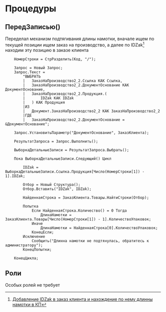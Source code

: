 # Процедуры
## ПередЗаписью()
Переделал механизм подтягивания длины намотки, вначале ищем по текущей позиции ищем заказ на производство, а далее по IDZak[^1] находим эту позицию в заказе клиента
```
	НомерСтроки = СтрРазделить(Код, "/"); 
	
	Запрос = Новый Запрос;
	Запрос.Текст = 
		"ВЫБРАТЬ
		|	ЗаказНаПроизводство2_2.Ссылка КАК Ссылка,
		|	ЗаказНаПроизводство2_2.ДокументОснование КАК ДокументОснование,
		|	ЗаказНаПроизводство2_2.Продукция.(
		|		IDZak КАК IDZak
		|	) КАК Продукция
		|ИЗ
		|	Документ.ЗаказНаПроизводство2_2 КАК ЗаказНаПроизводство2_2
		|ГДЕ
		|	ЗаказНаПроизводство2_2.ДокументОснование = &ДокументОснование";
	
	Запрос.УстановитьПараметр("ДокументОснование", ЗаказКлиента);
	
	РезультатЗапроса = Запрос.Выполнить();
	
	ВыборкаДетальныеЗаписи = РезультатЗапроса.Выбрать();
	
	Пока ВыборкаДетальныеЗаписи.Следующий() Цикл
		
		IDZak = ВыборкаДетальныеЗаписи.Ссылка.Продукция[Число(НомерСтроки[1]) - 1].IDZak;
		
		Отбор = Новый Структура();
		Отбор.Вставить("IDZak", IDZak);
		
		НайденнаяСтрока = ЗаказКлиента.Товары.НайтиСтроки(Отбор);
		
		Попытка
			Если НайденнаяСтрока.Количество() = 0 Тогда
				ДлинаНамотки = ЗаказКлиента.Товары[Число(НомерСтроки[1]) - 1].КоличествоУпаковок;
			Иначе 
				ДлинаНамотки = НайденнаяСтрока[0].КоличествоУпаковок;
			КонецЕсли;
		Исключение 
			Сообщить("Длинна намотки не подтянулась, обратитесь к администратору");
		КонецПопытки;
		
	КонецЦикла;
```
## Роли
Особых ролей не требует
[^1]: [Добавление IDZak в заказ клиента и нахождение по нему длинны намотки в КП](ERP/Добавление%20IDZak%20в%20заказ%20клиента%20и%20нахождение%20по%20нему%20длинны%20намотки%20в%20КП.md)
